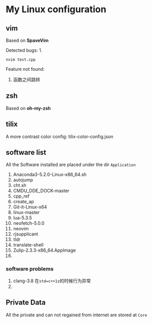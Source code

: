 # My Linux configuration

## vim
Based on **SpaveVim**

Detected bugs:
1.
```
nvim test.cpp
```

Feature not found:
1. 函数之间跳转


## zsh
Based on **oh-my-zsh**

## tilix
A more contrast color config: tilix-color-config.json

## software list
All the Software installed are placed under the dir `Application`

1. Anaconda3-5.2.0-Linux-x86\_64.sh
1. autojump
1. cht.sh
1. CMDU\_DDE\_DOCK-master
1. cpp\_ref
1. create\_ap
1. Git-it-Linux-x64
1. linux-master
1. lua-5.3.5
1. neofetch-5.0.0
1. neovim
1. rjsupplicant
1. tldr
1. translate-shell
1. Zulip-2.3.3-x86\_64.AppImage
2. 

### software problems
1. clang-3.8 在`std=c++1z`的时候行为异常
2. 

## Private Data
All the private and can not regained from internet are stored at `Core`
